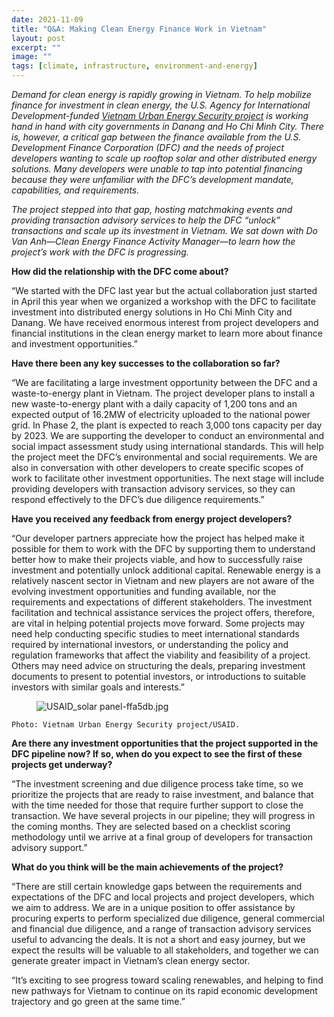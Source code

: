 ```yaml
---
date: 2021-11-09
title: "Q&A: Making Clean Energy Finance Work in Vietnam"
layout: post
excerpt: ""
image: ""
tags: [climate, infrastructure, environment-and-energy]
---
```

<p><em>Demand for clean energy is rapidly growing in Vietnam. To help mobilize finance for investment in clean energy, the U.S. Agency for International Development-funded <a href="https://www.dai.com/our-work/projects/vietnam-urban-energy-security">Vietnam Urban Energy Security project</a> is working hand in hand with city governments in Danang and Ho Chi Minh City. There is, however, a critical gap between the finance available from the U.S. Development Finance Corporation (DFC) and the needs of project developers wanting to scale up rooftop solar and other distributed energy solutions. Many developers were unable to tap into potential financing because they were unfamiliar with the DFC’s development mandate, capabilities, and requirements.</em></p><p><em>The project stepped into that gap, hosting matchmaking events and providing transaction advisory services to help the DFC “unlock” transactions and scale up its investment in Vietnam. We sat down with Do Van Anh—Clean Energy Finance Activity Manager—to learn how the project’s work with the DFC is progressing.</em></p><p><strong>How did the relationship with the DFC come about?</strong></p><p>“We started with the DFC last year but the actual collaboration just started in April this year when we organized a workshop with the DFC to facilitate investment into distributed energy solutions in Ho Chi Minh City and Danang. We have received enormous interest from project developers and financial institutions in the clean energy market to learn more about finance and investment opportunities.”</p><p><strong>Have there been any key successes to the collaboration so far?</strong></p><p>“We are facilitating a large investment opportunity between the DFC and a waste-to-energy plant in Vietnam. The project developer plans to install a new waste-to-energy plant with a daily capacity of 1,200 tons and an expected output of 16.2MW of electricity uploaded to the national power grid. In Phase 2, the plant is expected to reach 3,000 tons capacity per day by 2023. We are supporting the developer to conduct an environmental and social impact assessment study using international standards. This will help the project meet the DFC’s environmental and social requirements. We are also in conversation with other developers to create specific scopes of work to facilitate other investment opportunities. The next stage will include providing developers with transaction advisory services, so they can respond effectively to the DFC’s due diligence requirements.”</p><p><strong>Have you received any feedback from energy project developers?</strong></p><p>“Our developer partners appreciate how the project has helped make it possible for them to work with the DFC by supporting them to understand better how to make their projects viable, and how to successfully raise investment and potentially unlock additional capital. Renewable energy is a relatively nascent sector in Vietnam and new players are not aware of the evolving investment opportunities and funding available, nor the requirements and expectations of different stakeholders. The investment facilitation and technical assistance services the project offers, therefore, are vital in helping potential projects move forward. Some projects may need help conducting specific studies to meet international standards required by international investors, or understanding the policy and regulation frameworks that affect the viability and feasibility of a project. Others may need advice on structuring the deals, preparing investment documents to present to potential investors, or introductions to suitable investors with similar goals and interests.”</p><figure class="kg-card kg-image-card"><img src="https://pubs.ghost.io/uploads/USAID_solar%20panel-ffa5db.jpg" class="kg-image" alt="USAID_solar panel-ffa5db.jpg" loading="lazy"></figure><p><code>Photo: Vietnam Urban Energy Security project/USAID.</code></p><p><strong>Are there any investment opportunities that the project supported in the DFC pipeline now? If so, when do you expect to see the first of these projects get underway?</strong></p><p>“The investment screening and due diligence process take time, so we prioritize the projects that are ready to raise investment, and balance that with the time needed for those that require further support to close the transaction. We have several projects in our pipeline; they will progress in the coming months. They are selected based on a checklist scoring methodology until we arrive at a final group of developers for transaction advisory support.”</p><p><strong>What do you think will be the main achievements of the project?</strong></p><p>“There are still certain knowledge gaps between the requirements and expectations of the DFC and local projects and project developers, which we aim to address. We are in a unique position to offer assistance by procuring experts to perform specialized due diligence, general commercial and financial due diligence, and a range of transaction advisory services useful to advancing the deals. It is not a short and easy journey, but we expect the results will be valuable to all stakeholders, and together we can generate greater impact in Vietnam’s clean energy sector.</p><p>“It’s exciting to see progress toward scaling renewables, and helping to find new pathways for Vietnam to continue on its rapid economic development trajectory and go green at the same time.”</p>
  
